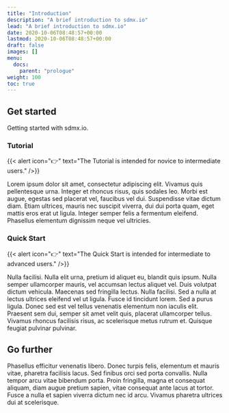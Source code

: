 ```yaml
---
title: "Introduction"
description: "A brief introduction to sdmx.io"
lead: "A brief introduction to sdmx.io"
date: 2020-10-06T08:48:57+00:00
lastmod: 2020-10-06T08:48:57+00:00
draft: false
images: []
menu:
  docs:
    parent: "prologue"
weight: 100
toc: true
---
```


## Get started

Getting started with sdmx.io.

### Tutorial

{{< alert icon="👉" text="The Tutorial is intended for novice to intermediate users." />}}

Lorem ipsum dolor sit amet, consectetur adipiscing elit. Vivamus quis pellentesque urna. Integer et rhoncus risus, quis sodales leo. Morbi est augue, egestas sed placerat vel, faucibus vel dui. Suspendisse vitae dictum diam. Etiam ultrices, mauris nec suscipit viverra, dui dui porta quam, eget mattis eros erat ut ligula. Integer semper felis a fermentum eleifend. Phasellus elementum dignissim neque vel ultricies.

### Quick Start

{{< alert icon="👉" text="The Quick Start is intended for intermediate to advanced users." />}}

Nulla facilisi. Nulla elit urna, pretium id aliquet eu, blandit quis ipsum. Nulla semper ullamcorper mauris, vel accumsan lectus aliquet vel. Duis volutpat dictum vehicula. Maecenas sed fringilla lectus. Nulla facilisi. Sed a nulla at lectus ultrices eleifend vel ut ligula. Fusce id tincidunt lorem. Sed a purus ligula. Donec sed est vel tellus venenatis elementum non iaculis elit. Praesent sem dui, semper sit amet velit quis, placerat ullamcorper tellus. Vivamus rhoncus facilisis risus, ac scelerisque metus rutrum et. Quisque feugiat pulvinar pulvinar.

## Go further

Phasellus efficitur venenatis libero. Donec turpis felis, elementum et mauris vitae, pharetra facilisis lacus. Sed finibus orci sed porta convallis. Nulla tempor arcu vitae bibendum porta. Proin fringilla, magna et consequat aliquam, diam augue pretium sapien, vitae consequat ante lacus at tortor. Fusce a nulla et sapien viverra dictum nec id arcu. Vivamus pharetra ultrices dui at scelerisque.

